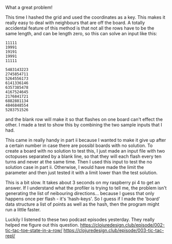 What a great problem!

This time I hashed the grid and used the coordinates as a key. This makes it
really easy to deal with neighbours that are off the board. A totally
accidental feature of this method is that not all the rows have to be the same
length, and can be length zero, so this can solve an input like this:

```
11111
19991
19191
19991
11111

5483143223
2745854711
5264556173
6141336146
6357385478
4167524645
2176841721
6882881134
4846848554
5283751526
```

and the blank row will make it so that flashes on one board can't effect the
other. I made a test to show this by combining the two sample inputs that I had.

This came in really handy in part ii because I wanted to make it give up after
a certain number in case there are possibl boards with no solution. To create
a board with no solution to test this, I just made an input file with two
octopuses separated by a blank line, so that they will each flash every ten
turns and never at the same time. Then I used this input to test the no
solution case in part ii. Otherwise, I would have made the limit the parameter
and then just tested it with a limit lower than the test solution.

This is a bit slow.  It takes about 3 seconds on my raspberry pi 4 to get an
answer. If I understand what the profiler is trying to tell me, the problem
isn't generating the list of neibouring directions... because I guess that only
happens once per flash - it's 'hash-keys'. So I guess if I made the 'board' data
structure a list of points as well as the hash, then the program might run a
little faster.


Luckily I listened to these two podcast episodes yesterday. They really
helped me figure out this question.
https://clojuredesign.club/episode/002-tic-tac-toe-state-in-a-row/
https://clojuredesign.club/episode/003-tic-tac-repl/
